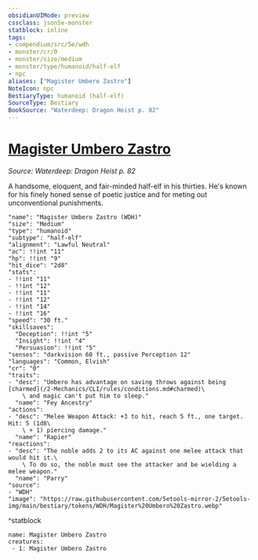 ```yaml
---
obsidianUIMode: preview
cssclass: json5e-monster
statblock: inline
tags:
- compendium/src/5e/wdh
- monster/cr/0
- monster/size/medium
- monster/type/humanoid/half-elf
- npc
aliases: ["Magister Umbero Zastro"]
NoteIcon: npc
BestiaryType: humanoid (half-elf)
SourceType: Bestiary
BookSource: "Waterdeep: Dragon Heist p. 82"
---
```

# [Magister Umbero Zastro](2-Mechanics/CLI/bestiary/npc/magister-umbero-zastro-wdh.md)
*Source: Waterdeep: Dragon Heist p. 82*  

A handsome, eloquent, and fair-minded half-elf in his thirties. He's known for his finely honed sense of poetic justice and for meting out unconventional punishments.

```statblock
"name": "Magister Umbero Zastro (WDH)"
"size": "Medium"
"type": "humanoid"
"subtype": "half-elf"
"alignment": "Lawful Neutral"
"ac": !!int "11"
"hp": !!int "9"
"hit_dice": "2d8"
"stats":
- !!int "11"
- !!int "12"
- !!int "11"
- !!int "12"
- !!int "14"
- !!int "16"
"speed": "30 ft."
"skillsaves":
  "Deception": !!int "5"
  "Insight": !!int "4"
  "Persuasion": !!int "5"
"senses": "darkvision 60 ft., passive Perception 12"
"languages": "Common, Elvish"
"cr": "0"
"traits":
- "desc": "Umbero has advantage on saving throws against being [charmed](/2-Mechanics/CLI/rules/conditions.md#charmed)\
    \ and magic can't put him to sleep."
  "name": "Fey Ancestry"
"actions":
- "desc": "Melee Weapon Attack: +3 to hit, reach 5 ft., one target. Hit: 5 (1d8\
    \ + 1) piercing damage."
  "name": "Rapier"
"reactions":
- "desc": "The noble adds 2 to its AC against one melee attack that would hit it.\
    \ To do so, the noble must see the attacker and be wielding a melee weapon."
  "name": "Parry"
"source":
- "WDH"
"image": "https://raw.githubusercontent.com/5etools-mirror-2/5etools-img/main/bestiary/tokens/WDH/Magister%20Umbero%20Zastro.webp"
```
^statblock

```encounter-table
name: Magister Umbero Zastro
creatures:
 - 1: Magister Umbero Zastro
```